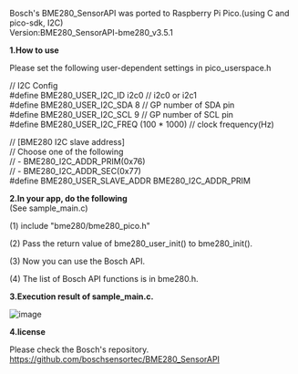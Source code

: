 Bosch's BME280_SensorAPI was ported to Raspberry Pi Pico.(using C and pico-sdk, I2C)  
Version:BME280_SensorAPI-bme280_v3.5.1  
  
**1.How to use**  
  
Please set the following user-dependent settings in pico_userspace.h  

// I2C Config  
#define BME280_USER_I2C_ID      i2c0         // i2c0 or i2c1  
#define BME280_USER_I2C_SDA     8            // GP number of SDA pin  
#define BME280_USER_I2C_SCL     9            // GP number of SCL pin  
#define BME280_USER_I2C_FREQ    (100 * 1000) // clock frequency(Hz)  
  
// [BME280 I2C slave address]  
// Choose one of the following  
// - BME280_I2C_ADDR_PRIM(0x76)  
// - BME280_I2C_ADDR_SEC(0x77)  
#define BME280_USER_SLAVE_ADDR  BME280_I2C_ADDR_PRIM    
  
  
**2.In your app, do the following**  
  (See sample_main.c)  
  
(1) include "bme280/bme280_pico.h"  

(2) Pass the return value of bme280_user_init() to bme280_init().  

(3) Now you can use the Bosch API.  

(4) The list of Bosch API functions is in bme280.h.    
  
**3.Execution result of sample_main.c.**  
  
![image](https://github.com/shiomachisoft/BME280_API_pico/assets/172953847/daba6c32-7da9-486e-b786-7eaba6f6c6fa)

**4.license**    
  
Please check the Bosch's repository.  
https://github.com/boschsensortec/BME280_SensorAPI
